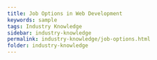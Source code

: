 ```yaml
---
title: Job Options in Web Development
keywords: sample
tags: Industry Knowledge
sidebar: industry-knowledge
permalink: industry-knowledge/job-options.html
folder: industry-knowledge
---
```

